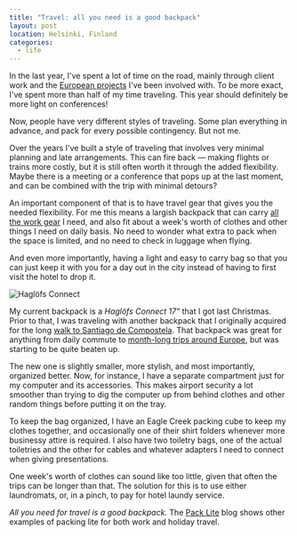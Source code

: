 ```yaml
---
title: "Travel: all you need is a good backpack"
layout: post
location: Helsinki, Finland
categories:
  - life
---
```

In the last year, I've spent a lot of time on the road, mainly through client work and the [European projects](http://iks-project.eu) I've been involved with. To be more exact, I've spent more than half of my time traveling. This year should definitely be more light on conferences!

Now, people have very different styles of traveling. Some plan everything in advance, and pack for every possible contingency. But not me.

Over the years I've built a style of traveling that involves very minimal planning and late arrangements. This can fire back &mdash; making flights or trains more costly, but it is still often worth it through the added flexibility. Maybe there is a meeting or a conference that pops up at the last moment, and can be combined with the trip with minimal detours?

An important component of that is to have travel gear that gives you the needed flexibility. For me this means a largish backpack that can carry [all the work gear](http://bergie.iki.fi/blog/toolkit-2012/) I need, and also fit about a week's worth of clothes and other things I need on daily basis. No need to wonder what extra to pack when the space is limited, and no need to check in luggage when flying.

And even more importantly, having a light and easy to carry bag so that you can just keep it with you for a day out in the city instead of having to first visit the hotel to drop it.

![Haglöfs Connect](https://s3.eu-central-1.amazonaws.com/bergie-iki-fi/haglofs_connect_small.jpg)

My current backpack is a *Haglöfs Connect 17"* that I got last Christmas. Prior to that, I was traveling with another backpack that I originally acquired for the long [walk to Santiago de Compostela](http://www.flickr.com/photos/bergie/sets/72157605264157805/). That backpack was great for anything from daily commute to [month-long trips around Europe](http://www.flickr.com/photos/bergie/sets/72157624858157408/), but was starting to be quite beaten up.

The new one is slightly smaller, more stylish, and most importantly, organized better. Now, for instance, I have a separate compartment just for my computer and its accessories. This makes airport security a lot smoother than trying to dig the computer up from behind clothes and other random things before putting it on the tray.

To keep the bag organized, I have an Eagle Creek packing cube to keep my clothes together, and occasionally one of their shirt folders whenever more businessy attire is required. I also have two toiletry bags, one of the actual toiletries and the other for cables and whatever adapters I need to connect when giving presentations.

One week's worth of clothes can sound like too little, given that often the trips can be longer than that. The solution for this is to use either laundromats, or, in a pinch, to pay for hotel laundy service.

*All you need for travel is a good backpack.* The [Pack Lite](http://packlite.tumblr.com) blog shows other examples of packing lite for both work and holiday travel.
